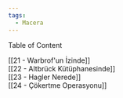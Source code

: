 ```yaml
---
tags:
  - Macera
---  
```

  
Table of Content  
  
[[21 - Warbrof'un İzinde]]  
[[22 - Altbrück Kütüphanesinde]]  
[[23 - Hagler Nerede]]  
[[24 - Çökertme Operasyonu]]